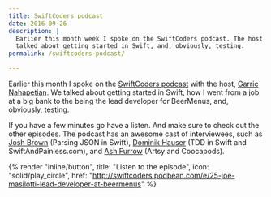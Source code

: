 ```yaml
---
title: SwiftCoders podcast
date: 2016-09-26
description: |
  Earlier this month week I spoke on the SwiftCoders podcast. The host and I
  talked about getting started in Swift, and, obviously, testing.
permalink: /swiftcoders-podcast/

---
```


Earlier this month I spoke on the [SwiftCoders podcast](http://swiftcoders.podbean.com/e/25-joe-masilotti-lead-developer-at-beermenus) with the host, [Garric Nahapetian](https://twitter.com/garricn). We talked about getting started in Swift, how I went from a job at a big bank to the being the lead developer for BeerMenus, and, obviously, testing.

If you have a few minutes go have a listen. And make sure to check out the other episodes. The podcast has an awesome cast of interviewees, such as [Josh Brown](https://swiftcoders.podbean.com/e/24-josh-brown-indie-ios-dev-and-content-publisher/) (Parsing JSON in Swift), [Dominik Hauser](https://swiftcoders.podbean.com/e/11-dominik-hauser-author-of-tdd-in-swift-swiftandpainlesscom/) (TDD in Swift and SwiftAndPainless.com), and [Ash Furrow](https://swiftcoders.podbean.com/e/ash-furrow/) (Artsy and Coocapods).

{% render "inline/button", title: "Listen to the episode", icon: "solid/play_circle", href: "http://swiftcoders.podbean.com/e/25-joe-masilotti-lead-developer-at-beermenus" %}
